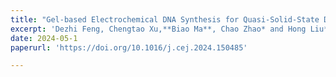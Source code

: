 ```yaml
---
title: "Gel-based Electrochemical DNA Synthesis for Quasi-Solid-State Data Storage"
excerpt: 'Dezhi Feng, Chengtao Xu,**Biao Ma**, Chao Zhao* and Hong Liu*, **Chem. Eng. J.**, 2024, 487, 150485'
date: 2024-05-1
paperurl: 'https://doi.org/10.1016/j.cej.2024.150485'

---
```

